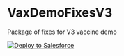 # VaxDemoFixesV3
Package of fixes for V3 vaccine demo

<a href="https://githubsfdeploy.herokuapp.com?owner=thedges&repo=VaxDemoFixesV3&ref=main">
  <img alt="Deploy to Salesforce"
       src="https://raw.githubusercontent.com/afawcett/githubsfdeploy/master/deploy.png">
</a>
